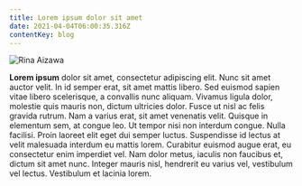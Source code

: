 ```yaml
---
title: Lorem ipsum dolor sit amet
date: 2021-04-04T06:00:35.316Z
contentKey: blog
---
```


![Rina Aizawa](/img/rina02-6-.jpg 'a delicious cup of coffee')

<!--StartFragment-->

**Lorem ipsum** dolor sit amet, consectetur adipiscing elit. Nunc sit amet auctor velit. In id semper erat, sit amet mattis libero. Sed euismod sapien vitae libero scelerisque, a convallis nunc aliquam. Vivamus ligula dolor, molestie quis mauris non, dictum ultricies dolor. Fusce ut nisl ac felis gravida rutrum. Nam a varius erat, sit amet venenatis velit. Quisque in elementum sem, at congue leo. Ut tempor nisi non interdum congue. Nulla facilisi. Proin laoreet elit eget dui semper luctus. Suspendisse id lectus at velit malesuada interdum eu mattis lorem. Curabitur euismod augue erat, eu consectetur enim imperdiet vel. Nam dolor metus, iaculis non faucibus et, dictum sit amet nunc. Integer mauris nisl, hendrerit eu varius vel, vestibulum vel lectus. Vestibulum et lacinia lorem.

<!--EndFragment-->
